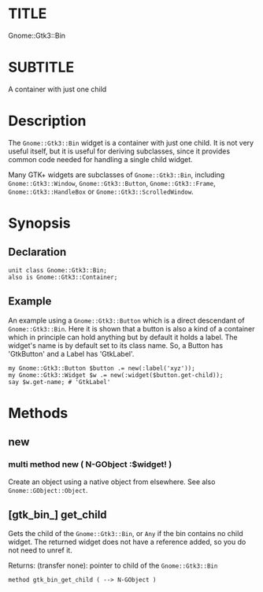 TITLE
=====

Gnome::Gtk3::Bin

SUBTITLE
========

A container with just one child

Description
===========

The `Gnome::Gtk3::Bin` widget is a container with just one child. It is not very useful itself, but it is useful for deriving subclasses, since it provides common code needed for handling a single child widget.

Many GTK+ widgets are subclasses of `Gnome::Gtk3::Bin`, including `Gnome::Gtk3::Window`, `Gnome::Gtk3::Button`, `Gnome::Gtk3::Frame`, `Gnome::Gtk3::HandleBox` or `Gnome::Gtk3::ScrolledWindow`.

Synopsis
========

Declaration
-----------

    unit class Gnome::Gtk3::Bin;
    also is Gnome::Gtk3::Container;

Example
-------

An example using a `Gnome::Gtk3::Button` which is a direct descendant of `Gnome::Gtk3::Bin`. Here it is shown that a button is also a kind of a container which in principle can hold anything but by default it holds a label. The widget's name is by default set to its class name. So, a Button has 'GtkButton' and a Label has 'GtkLabel'.

    my Gnome::Gtk3::Button $button .= new(:label('xyz'));
    my Gnome::Gtk3::Widget $w .= new(:widget($button.get-child));
    say $w.get-name; # 'GtkLabel'

Methods
=======

new
---

### multi method new ( N-GObject :$widget! )

Create an object using a native object from elsewhere. See also `Gnome::GObject::Object`.

[gtk_bin_] get_child
--------------------

Gets the child of the `Gnome::Gtk3::Bin`, or `Any` if the bin contains no child widget. The returned widget does not have a reference added, so you do not need to unref it.

Returns: (transfer none): pointer to child of the `Gnome::Gtk3::Bin`

    method gtk_bin_get_child ( --> N-GObject )


